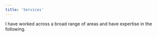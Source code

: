 ```yaml
---
title: 'Services'
---
```


I have worked across a broad range of areas and have expertise in the following.
